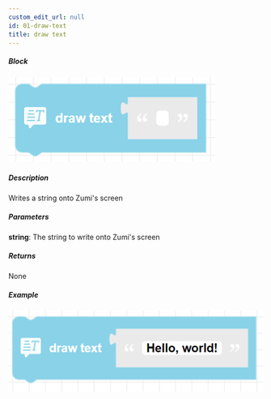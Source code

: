 ```yaml
---
custom_edit_url: null
id: 01-draw-text
title: draw text
---
```


##### Block

![drawtext image](drawtext.png)

##### Description

Writes a string onto Zumi's screen

##### Parameters

**string**: The string to write onto Zumi's screen <br /> 

##### Returns

None

##### Example

![drawtext example](drawtext_example.png)
